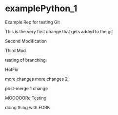 # examplePython_1
Example Rep for testing Git

This is the very first change that gets added to the git

Second Modification

Third Mod

testing of branching





HotFix







more changes
more changes 2

post-merge 1 change



MOOOOORe Testing


doing thing with FORK